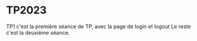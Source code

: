 # TP2023
TP1 c'est la première séance de TP, avec la page de login et logout
Le reste c'est la deuxième séance.

